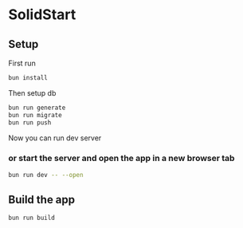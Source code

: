 # SolidStart

## Setup

First run

```bash
bun install 
```

Then setup db
```bash
bun run generate 
bun run migrate 
bun run push 
```

Now you can run dev server

### or start the server and open the app in a new browser tab
```bash
bun run dev -- --open
```

## Build the app
```bash
bun run build 
```
